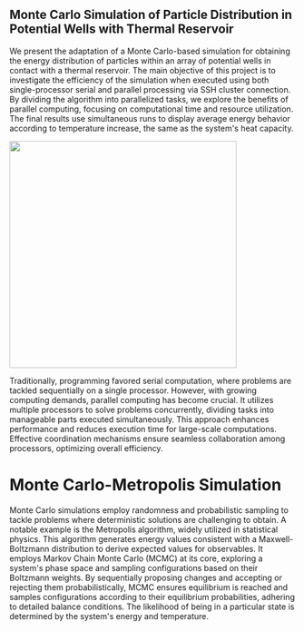 ## Monte Carlo Simulation of Particle Distribution in Potential Wells with Thermal Reservoir

We present the adaptation of a Monte Carlo-based simulation for obtaining the energy distribution of particles within an array of potential wells in contact with a thermal reservoir. 
The main objective of this project is to investigate the efficiency of the simulation when executed using both single-processor serial and parallel processing via SSH cluster connection. By dividing the algorithm into parallelized tasks, we explore the benefits of parallel computing, focusing on computational time and resource utilization.  The final results use simultaneous runs to display average energy behavior according to temperature increase, the same as the system's heat capacity.

<img src="https://github.com/ASMarulanda/SerialMPIHotBoxes/assets/123122569/6417c58f-6d63-45cb-9f46-21eb815a68d7" width="400">


Traditionally, programming favored serial computation, where problems are tackled sequentially on a single processor. However, with growing computing demands, parallel computing has become crucial. It utilizes multiple processors to solve problems concurrently, dividing tasks into manageable parts executed simultaneously. This approach enhances performance and reduces execution time for large-scale computations. Effective coordination mechanisms ensure seamless collaboration among processors, optimizing overall efficiency.

# Monte Carlo-Metropolis Simulation 

Monte Carlo simulations employ randomness and probabilistic sampling to tackle problems where deterministic solutions are challenging to obtain. A notable example is the Metropolis algorithm, widely utilized in statistical physics. This algorithm generates energy values consistent with a Maxwell-Boltzmann distribution to derive expected values for observables. It employs Markov Chain Monte Carlo (MCMC) at its core, exploring a system's phase space and sampling configurations based on their Boltzmann weights. By sequentially proposing changes and accepting or rejecting them probabilistically, MCMC ensures equilibrium is reached and samples configurations according to their equilibrium probabilities, adhering to detailed balance conditions. The likelihood of being in a particular state is determined by the system's energy and temperature.






